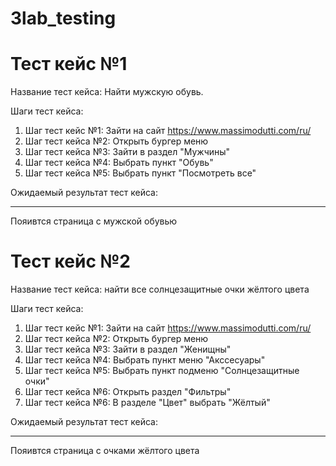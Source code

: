 # 3lab_testing

Тест кейс №1
=================

Название тест кейса: Найти мужскую обувь.

Шаги тест кейса:
1. Шаг тест кейс №1: Зайти на сайт https://www.massimodutti.com/ru/
2. Шаг тест кейса №2: Открыть бургер меню
3. Шаг тест кейса №3: Зайти в раздел "Мужчины"
4. Шаг тест кейса №4: Выбрать пункт "Обувь"
5. Шаг тест кейса №5: Выбрать пункт "Посмотреть все"

Ожидаемый результат тест кейса:
***
Пояивтся страница с мужской обувью

Тест кейс №2
=================

Название тест кейса: найти все солнцезащитные очки жёлтого цвета

Шаги тест кейса:
1. Шаг тест кейс №1: Зайти на сайт https://www.massimodutti.com/ru/
2. Шаг тест кейса №2: Открыть бургер меню
3. Шаг тест кейса №3: Зайти в раздел "Женищны"
4. Шаг тест кейса №4: Выбрать пункт меню "Акссесуары"
5. Шаг тест кейса №5: Выбрать пункт подменю "Солнцезащитные очки"
6. Шаг тест кейса №6: Открыть раздел "Фильтры"
7. Шаг тест кейса №6: В разделе "Цвет" выбрать "Жёлтый"

Ожидаемый результат тест кейса:
***
Пояивтся страница с очками жёлтого цвета

